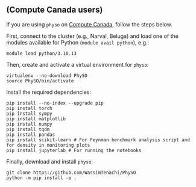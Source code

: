 ## (Compute Canada users)

If you are using `physo` on [Compute Canada](https://alliancecan.ca/en), follow the steps below.

First, connect to the cluster (e.g., Narval, Beluga) and load one of the modules available for Python (```module avail python```), e.g.:
```
module load python/3.10.13
```
Then, create and activate a virtual environment for `physo`:
```
virtualenv --no-download PhySO
source PhySO/bin/activate
```
Install the required dependencies:
```
pip install --no-index --upgrade pip
pip install torch
pip install sympy
pip install matplotlib
pip install numpy
pip install tqdm
pip install pandas
pip install scikit-learn # For Feynman benchmark analysis script and for density in monitoring plots
pip install jupyterlab # For running the notebooks
```
Finally, download and install `physo`:
```
git clone https://github.com/WassimTenachi/PhySO
python -m pip install -e .
```